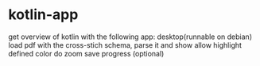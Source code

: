 # kotlin-app
get overview of kotlin with the following app:
    desktop(runnable on debian)
    load pdf with the cross-stich schema, parse it and show
    allow highlight defined color
    do zoom
    save progress (optional)

